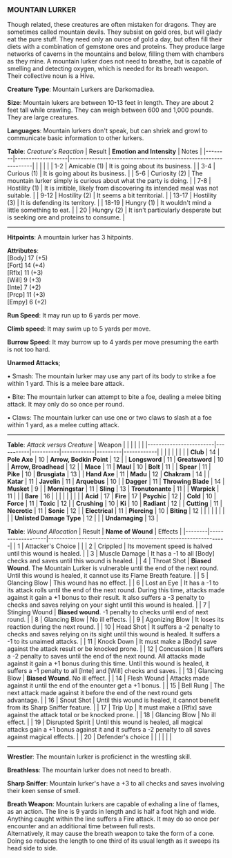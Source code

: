 ### MOUNTAIN LURKER
Though related, these creatures are often mistaken for dragons. They are sometimes called mountain devils. They subsist on gold ores, but will glady eat the pure stuff. They need only an ounce of gold a day, but often fill their diets with a combination of gemstone ores and proteins. They produce large networks of caverns in the mountains and below, filling them with chambers as they mine. A mountain lurker does not need to breathe, but is capable of smelling and detecting oxygen, which is needed for its breath weapon. Their collective noun is a Hive.

**Creature Type**: Mountain Lurkers are Darkomadiea.

**Size**: Mountain lukers are between 10-13 feet in length. They are about 2 feet tall while crawling. They can weigh between 600 and 1,000 pounds. They are large creatures.

**Languages**: Mountain lurkers don't speak, but can shriek and growl to communicate basic information to other lurkers.

**Table**: *Creature's Reaction*
| Result | **Emotion and Intensity** | Notes        |
|--------|-------------------|----------------------------------------------------------------|
|        |                                                |                                   |
|   1-2  | Amicable (1)  | It is going about its business. |
|   3-4  | Curious (1)   | It is going about its business. |
|   5-6  | Curiosity (2) | The mountain lurker simply is curious about what the party is doing. |
|   7-8  | Hostility (1) | It is irritible, likely from discovering its intended meal was not suitable. |
|  9-12  | Hostility (2) | It seems a bit territorial. |
|  13-17 | Hostility (3) | It is defending its territory. |
|  18-19 | Hungry (1)    | It wouldn't mind a little something to eat. |
|   20   | Hungry (2)    | It isn't particularly desperate but is seeking ore and proteins to consume. |

-----

**Hitpoints**: A mountain lurker has 3 hitpoints.

**Attributes**:  
[Body] 17 (+5)  
[Fort] 14 (+4)  
[Rflx] 11 (+3)  
[Will] 9 (+3)  
[Inte] 7 (+2)  
[Prcp] 11 (+3)  
[Empy] 6 (+2)  

**Run Speed**: It may run up to 6 yards per move.

**Climb speed**: It may swim up to 5 yards per move.

**Burrow Speed**: It may burrow up to 4 yards per move presuming the earth is not too hard.  

**Unarmed Attacks**;

 • Smash: The mountain lurker may use any part of its body to strike a foe within 1 yard. This is a melee bare attack.

 • Bite: The mountain lurker can attempt to bite a foe, dealing a melee biting attack. It may only do so once per round.

 • Claws: The mountain lurker can use one or two claws to slash at a foe within 1 yard, as a melee cutting attack.

---------------------

**Table**: *Attack versus Creature*
| Weapon                 |          |            |         |            |         |
|------------------------|-----------|----------|------------|---------|------------|
|                        |          |            |         |            |         |
| **Club**                   | 14   | **Pole Axe**         | 10    | **Arrow, Bodkin Point**    | 12   |
| **Longsword**              | 11   | **Greatsword**       | 10    | **Arrow, Broadhead**       | 12   |
| **Mace**                   | 11   | **Maul**             | 10    | **Bolt** | 11   |
| **Spear**                  | 11    | **Pike**            | 10    | **Brusgiata** | 13    |
| **Hand Axe**               | 11    | **Madu**            | 12     | **Chakram** | 14   |
| **Katar**                  | 11    | **Javelin**         | 11    | **Arquebus** | 10  |
| **Dagger**                 | 11     | **Throwing Blade** | 14    | **Musket** | 9   |
| **Morningstar**            | 11    | **Sling**           | 13    | **Tronutonante** | 11    |
| **Warpick**                | 11    |              |              | **Bare**            | 16   |
|                        |           |          |            |         |            |
| **Acid**                   | 17     | **Fire**          | 17     | **Psychic** | 12     |
| **Cold**                   | 10     | **Force**         | 11     | **Toxic**  | 12     |
| **Crushing**               | 10     | **Ki**            | 10     | **Radiant** | 12     |
| **Cutting**                | 11     | **Necrotic**      | 11     | **Sonic** | 12    |
| **Electrical**             | 11     | **Piercing**      | 10     | **Biting** | 12    |
|                        |           |          |            |         |            |
| **Unlisted Damage Type** | 12 |    |     | **Undamaging** | 13 |

**Table**: *Wound Allocation*
| Result | **Name of Wound** | Effects                                                        |
|--------|-------------------|----------------------------------------------------------------|
|   1    | Attacker's Choice |                                                                |
|   2    | Crippled          | Its movement speed is halved until this wound is healed.      |
|   3    | Muscle Damage     | It has a -1 to all [Body] checks and saves until this wound is healed. |
|   4    | Throat Shot      | **Biased Wound**. The Mountain Lurker is vulnerable until the end of the next round. Until this wound is healed, it cannot use its Flame Breath feature. |
|   5    | Glancing Blow      | This wound has no effect. |
|   6    | Lost an Eye   | It has a -1 to its attack rolls until the end of the next round. During this time, attacks made against it gain a +1 bonus to their result. It also suffers a -3 penalty to checks and saves relying on your sight until this wound is healed.  |
|   7    | Stinging Wound   | **Biased wound**. -1 penalty to checks until end of next round. |
|   8    | Glancing Blow     | No ill effects.                                     |
|   9    | Agonizing Blow     | It loses its reaction during the next round. |
|   10   | Head Shot        | It suffers a -2 penalty to checks and saves relying on its sight until this wound is healed. It suffers a -1 to its unaimed attacks. |
|   11   | Knock Down        | It must make a [Body] save against the attack result or be knocked prone. |
|   12   | Concussion        | It suffers a -2 penalty to saves until the end of the next round. All attacks made against it gain a +1 bonus during this time. Until this wound is healed, it suffers a -1 penalty to all [Inte] and [Will] checks and saves. |
|   13   | Glancing Blow     | **Biased Wound**. No ill effect. |
|   14   | Flesh Wound       | Attacks made against it until the end of the enounter get a +1 bonus. |
|   15   | Bell Rung         | The next attack made against it before the end of the next round gets advantage.  |
|   16   | Snout Shot | Until this wound is healed, it cannot benefit from its Sharp Sniffer feature. |
|   17   | Trip Up           | It must make a [Rflx] save against the attack total or be knocked prone.                                  |
|   18   | Glancing Blow         | No ill effect. |
|   19   | Disrupted Spirit  | Until this wound is healed, all magical attacks gain a +1 bonus against it and it suffers a -2 penalty to all saves against magical effects. |
|   20   | Defender's choice |                                   |
|        |                                                |                                   |

-----

**Wrestler**: The mountain lurker is proficienct in the wrestling skill.

**Breathless**: The mountain lurker does not need to breath.

**Sharp Sniffer**: Mountain lurker's have a +3 to all checks and saves involving their keen sense of smell.

**Breath Weapon**: Mountain lurkers are capable of exhaling a line of flames, as an action. The line is 9 yards in length and is half a foot high and wide. Anything caught within the line suffers a Fire attack. It may do so once per encounter and an additional time between full rests.  
Alternatively, it may cause the breath weapon to take the form of a cone. Doing so reduces the length to one third of its usual length as it sweeps its head side to side.
